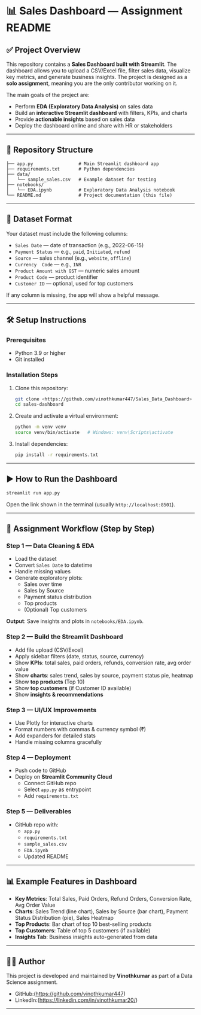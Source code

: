 # 📊 Sales Dashboard — Assignment README

## ✅ Project Overview

This repository contains a **Sales Dashboard built with Streamlit**. The dashboard allows you to upload a CSV/Excel file, filter sales data, visualize key metrics, and generate business insights. The project is designed as a **solo assignment**, meaning you are the only contributor working on it.

The main goals of the project are:

- Perform **EDA (Exploratory Data Analysis)** on sales data
- Build an **interactive Streamlit dashboard** with filters, KPIs, and charts
- Provide **actionable insights** based on sales data
- Deploy the dashboard online and share with HR or stakeholders

---

## 📁 Repository Structure

```
├── app.py                 # Main Streamlit dashboard app
├── requirements.txt       # Python dependencies
├── data/
│   └── sample_sales.csv   # Example dataset for testing
├── notebooks/
│   └── EDA.ipynb          # Exploratory Data Analysis notebook
└── README.md              # Project documentation (this file)
```

---

## 🧾 Dataset Format

Your dataset must include the following columns:

- `Sales Date` — date of transaction (e.g., 2022-06-15)
- `Payment Status` — e.g., `paid`, `Initiated`, `refund`
- `Source` — sales channel (e.g., `website`, `offline`)
- `Currency  Code` — e.g., `INR`
- `Product Amount with GST` — numeric sales amount
- `Product Code` — product identifier
- `Customer ID` — optional, used for top customers

If any column is missing, the app will show a helpful message.

---

## 🛠 Setup Instructions

### Prerequisites

- Python 3.9 or higher
- Git installed

### Installation Steps

1. Clone this repository:
   ```bash
   git clone <https://github.com/vinothkumar447/Sales_Data_Dashboard>
   cd sales-dashboard
   ```
2. Create and activate a virtual environment:
   ```bash
   python -m venv venv
   source venv/bin/activate   # Windows: venv\Scripts\activate
   ```
3. Install dependencies:
   ```bash
   pip install -r requirements.txt
   ```

---

## ▶️ How to Run the Dashboard

```bash
streamlit run app.py
```

Open the link shown in the terminal (usually `http://localhost:8501`).

---

## 🔁 Assignment Workflow (Step by Step)

### Step 1 — Data Cleaning & EDA

- Load the dataset
- Convert `Sales Date` to datetime
- Handle missing values
- Generate exploratory plots:
  - Sales over time
  - Sales by Source
  - Payment status distribution
  - Top products
  - (Optional) Top customers

**Output**: Save insights and plots in `notebooks/EDA.ipynb`.

### Step 2 — Build the Streamlit Dashboard

- Add file upload (CSV/Excel)
- Apply sidebar filters (date, status, source, currency)
- Show **KPIs**: total sales, paid orders, refunds, conversion rate, avg order value
- Show **charts**: sales trend, sales by source, payment status pie, heatmap
- Show **top products** (Top 10)
- Show **top customers** (if Customer ID available)
- Show **insights & recommendations**

### Step 3 — UI/UX Improvements

- Use Plotly for interactive charts
- Format numbers with commas & currency symbol (₹)
- Add expanders for detailed stats
- Handle missing columns gracefully

### Step 4 — Deployment

- Push code to GitHub
- Deploy on **Streamlit Community Cloud**
  - Connect GitHub repo
  - Select `app.py` as entrypoint
  - Add `requirements.txt`

### Step 5 — Deliverables

- GitHub repo with:
  - `app.py`
  - `requirements.txt`
  - `sample_sales.csv`
  - `EDA.ipynb`
  - Updated README
---

## 📊 Example Features in Dashboard

- **Key Metrics**: Total Sales, Paid Orders, Refund Orders, Conversion Rate, Avg Order Value
- **Charts**: Sales Trend (line chart), Sales by Source (bar chart), Payment Status Distribution (pie), Sales Heatmap
- **Top Products**: Bar chart of top 10 best-selling products
- **Top Customers**: Table of top 5 customers (if available)
- **Insights Tab**: Business insights auto-generated from data

---

## 👨‍💻 Author

This project is developed and maintained by **Vinothkumar** as part of a Data Science assignment.

- GitHub:(https://github.com/vinothkumar447)
- LinkedIn:(https://linkedin.com/in/vinothkumar20/)

---

